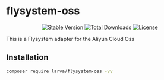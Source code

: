 # flysystem-oss

<p align="center">
    <a href="https://packagist.org/packages/larva/flysystem-oss"><img src="https://poser.pugx.org/larva/flysystem-oss/v/stable" alt="Stable Version"></a>
    <a href="https://packagist.org/packages/larva/flysystem-oss"><img src="https://poser.pugx.org/larva/flysystem-oss/downloads" alt="Total Downloads"></a>
    <a href="https://packagist.org/packages/larva/flysystem-oss"><img src="https://poser.pugx.org/larva/flysystem-oss/license" alt="License"></a>
</p>

This is a Flysystem adapter for the Aliyun Cloud Oss

## Installation

```bash
composer require larva/flysystem-oss -vv
```
